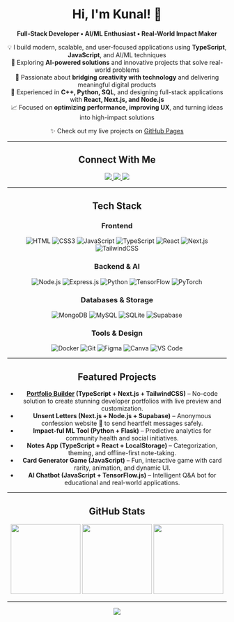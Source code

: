 <div align="center">

# Hi, I'm Kunal! 🥀  

**Full-Stack Developer • AI/ML Enthusiast • Real-World Impact Maker**

💡 I build modern, scalable, and user-focused applications using **TypeScript**, **JavaScript**, and AI/ML techniques  
🌱 Exploring **AI-powered solutions** and innovative projects that solve real-world problems  
🚀 Passionate about **bridging creativity with technology** and delivering meaningful digital products  
🎯 Experienced in **C++, Python, SQL**, and designing full-stack applications with **React, Next.js, and Node.js**  
📈 Focused on **optimizing performance, improving UX**, and turning ideas into high-impact solutions  

✨ Check out my live projects on [GitHub Pages](https://kunal-shetty.github.io)

---

## Connect With Me  
<a href="https://instagram.com/kunaaallllllllllllllllll">
  <img src="https://img.shields.io/badge/Instagram-%23E4405F.svg?&style=for-the-badge&logo=instagram&logoColor=white"/>
</a>
<a href="https://www.linkedin.com/in/kunal-shetty-146287320/">
  <img src="https://img.shields.io/badge/LinkedIn-%230077B5.svg?&style=for-the-badge&logo=linkedin&logoColor=white"/>
</a>
<a href="https://github.com/kunal-shetty">
  <img src="https://img.shields.io/badge/GitHub-%23181717.svg?&style=for-the-badge&logo=github&logoColor=white"/>
</a>

---

## Tech Stack  

### Frontend  
![HTML](https://img.shields.io/badge/html5-%23E34F26.svg?style=for-the-badge&logo=html5&logoColor=white) ![CSS3](https://img.shields.io/badge/css3-%231572B6.svg?style=for-the-badge&logo=css3&logoColor=white) ![JavaScript](https://img.shields.io/badge/javascript-%23323330.svg?style=for-the-badge&logo=javascript&logoColor=%23F7DF1E) ![TypeScript](https://img.shields.io/badge/typescript-%23007ACC.svg?style=for-the-badge&logo=typescript&logoColor=white) ![React](https://img.shields.io/badge/react-%2361DAFB.svg?style=for-the-badge&logo=react&logoColor=black) ![Next.js](https://img.shields.io/badge/next.js-%23000000.svg?style=for-the-badge&logo=next.js&logoColor=white) ![TailwindCSS](https://img.shields.io/badge/tailwindcss-%2338B2AC.svg?style=for-the-badge&logo=tailwind-css&logoColor=white)

### Backend & AI  
![Node.js](https://img.shields.io/badge/node.js-6DA55F?style=for-the-badge&logo=node.js&logoColor=white) ![Express.js](https://img.shields.io/badge/express.js-%23404d59.svg?style=for-the-badge&logo=express&logoColor=%2361DAFB) ![Python](https://img.shields.io/badge/python-3670A0?style=for-the-badge&logo=python&logoColor=ffdd54) ![TensorFlow](https://img.shields.io/badge/tensorflow-%23FF6F00.svg?style=for-the-badge&logo=tensorflow&logoColor=white) ![PyTorch](https://img.shields.io/badge/pytorch-%23EE4C2C.svg?style=for-the-badge&logo=pytorch&logoColor=white)

### Databases & Storage  
![MongoDB](https://img.shields.io/badge/MongoDB-%234ea94b.svg?style=for-the-badge&logo=mongodb&logoColor=white) ![MySQL](https://img.shields.io/badge/mysql-4479A1.svg?style=for-the-badge&logo=mysql&logoColor=white) ![SQLite](https://img.shields.io/badge/sqlite-%2307405e.svg?style=for-the-badge&logo=sqlite&logoColor=white) ![Supabase](https://img.shields.io/badge/Supabase-%2300AB6C.svg?style=for-the-badge&logo=supabase&logoColor=white)

### Tools & Design  
![Docker](https://img.shields.io/badge/docker-%230db7ed.svg?style=for-the-badge&logo=docker&logoColor=white) ![Git](https://img.shields.io/badge/git-%23F05032.svg?style=for-the-badge&logo=git&logoColor=white) ![Figma](https://img.shields.io/badge/figma-%23F24E1E.svg?style=for-the-badge&logo=figma&logoColor=white) ![Canva](https://img.shields.io/badge/Canva-%2300C4CC.svg?style=for-the-badge&logo=Canva&logoColor=white) ![VS Code](https://img.shields.io/badge/VS_Code-%23007ACC.svg?style=for-the-badge&logo=visual-studio-code&logoColor=white)

---

## Featured Projects  
- **<a href="https://complete-portfolio-builder.netlify.app">Portfolio Builder</a> (TypeScript + Next.js + TailwindCSS)** – No-code solution to create stunning developer portfolios with live preview and customization.  
- **Unsent Letters (Next.js + Node.js + Supabase)** – Anonymous confession website 💌 to send heartfelt messages safely.  
- **Impact-ful ML Tool (Python + Flask)** – Predictive analytics for community health and social initiatives.  
- **Notes App (TypeScript + React + LocalStorage)** – Categorization, theming, and offline-first note-taking.  
- **Card Generator Game (JavaScript)** – Fun, interactive game with card rarity, animation, and dynamic UI.  
- **AI Chatbot (JavaScript + TensorFlow.js)** – Intelligent Q&A bot for educational and real-world applications.

---

## GitHub Stats  
<img src="https://github-readme-stats.vercel.app/api?username=kunal-shetty&theme=dark&hide_border=false&include_all_commits=false&count_private=false" height="160px"/>  
<img src="https://nirzak-streak-stats.vercel.app/?user=kunal-shetty&theme=dark&hide_border=false" height="160px"/>  
<img src="https://github-readme-stats.vercel.app/api/top-langs/?username=kunal-shetty&theme=dark&hide_border=false&include_all_commits=false&count_private=false&layout=compact" height="160px"/>  

---

<p align="center">
  <a href="https://visitcount.itsvg.in">
    <img src="https://visitcount.itsvg.in/api?id=kunal-shetty&icon=0&color=0" />
  </a>
</p>

</div>
